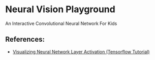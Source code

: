 # Neural Vision Playground
An Interactive Convolutional Neural Network For Kids

## References:
- [Visualizing Neural Network Layer Activation (Tensorflow Tutorial)](https://medium.com/@awjuliani/visualizing-neural-network-layer-activation-tensorflow-tutorial-d45f8bf7bbc4)
